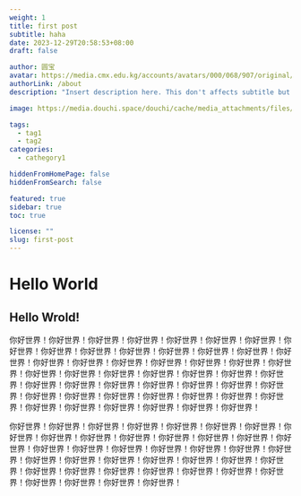 ```yaml
---
weight: 1
title: first post
subtitle: haha
date: 2023-12-29T20:58:53+08:00
draft: false

author: 圆宝
avatar: https://media.cmx.edu.kg/accounts/avatars/000/068/907/original/4f08cc17c3aba020.jpeg
authorLink: /about
description: "Insert description here. This don't affects subtitle but only html internals"

image: https://media.douchi.space/douchi/cache/media_attachments/files/111/623/231/632/023/568/original/033579e79fdafdbb.jpeg

tags:
  - tag1
  - tag2
categories:
  - cathegory1

hiddenFromHomePage: false
hiddenFromSearch: false

featured: true
sidebar: true
toc: true

license: ""
slug: first-post
---
```

# Hello World
## Hello Wrold!
你好世界！你好世界！你好世界！你好世界！你好世界！你好世界！你好世界！你好世界！你好世界！你好世界！你好世界！你好世界！你好世界！你好世界！你好世界！你好世界！你好世界！你好世界！你好世界！你好世界！你好世界！你好世界！你好世界！你好世界！你好世界！你好世界！你好世界！你好世界！你好世界！你好世界！你好世界！你好世界！你好世界！你好世界！你好世界！你好世界！你好世界！你好世界！你好世界！你好世界！你好世界！你好世界！你好世界！你好世界！你好世界！你好世界！你好世界！你好世界！你好世界！


你好世界！你好世界！你好世界！你好世界！你好世界！你好世界！你好世界！你好世界！你好世界！你好世界！你好世界！你好世界！你好世界！你好世界！你好世界！你好世界！你好世界！你好世界！你好世界！你好世界！你好世界！你好世界！你好世界！你好世界！你好世界！你好世界！你好世界！你好世界！你好世界！你好世界！你好世界！你好世界！你好世界！你好世界！你好世界！你好世界！你好世界！你好世界！你好世界！你好世界！
